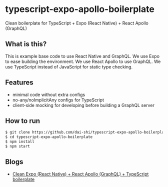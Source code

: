 # typescript-expo-apollo-boilerplate
Clean boilerplate for TypeScript + Expo (React Native) + React Apollo (GraphQL)

## What is this?
This is example base code to use React Native and GraphQL.
We use Expo to ease building the environment.
We use React Apollo to use GraphQL.
We use TypeScript instead of JavaScript for static type checking.

## Features
- minimal code without extra configs
- no-any/noImplicitAny configs for TypeScript
- client-side mocking for developing before building a GraphQL server

## How to run
```bash
$ git clone https://github.com/dai-shi/typescript-expo-apollo-boilerplate.git
$ cd typescript-expo-apollo-boilerplate
$ npm install
$ npm start
```

## Blogs

- [Clean Expo (React Native) + React Apollo (GraphQL) + TypeScript boilerplate](https://medium.com/@dai_shi/clean-expo-react-native-react-apollo-graphql-typescript-boilerplate-89bf6ff940de)
